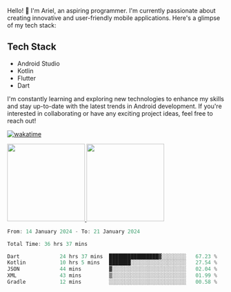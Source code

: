 Hello! 👋 I'm Ariel, an aspiring programmer. I'm currently passionate about creating innovative and user-friendly mobile applications. Here's a glimpse of my tech stack:

## Tech Stack

- Android Studio
- Kotlin
- Flutter
- Dart

I'm constantly learning and exploring new technologies to enhance my skills and stay up-to-date with the latest trends in Android development. If you're interested in collaborating or have any exciting project ideas, feel free to reach out!

[![wakatime](https://wakatime.com/badge/user/3a9424b2-a7e9-45b1-b004-c0da731ae6d1.svg)](https://wakatime.com/@3a9424b2-a7e9-45b1-b004-c0da731ae6d1)

<p align="left">
<a href="https://github.com/MattRiel">
  <img height="180em" src="https://github-readme-stats-eight-theta.vercel.app/api?username=MattRiel&show_icons=true&theme=dark&include_all_commits=true&count_private=true"/>
  <img height="180em" src="https://github-readme-stats-eight-theta.vercel.app/api/top-langs/?username=MattRiel&layout=compact&langs_count=8&theme=dark"/>
</a>
</p>

<!-- <img width="63.5%" src="https://github-readme-stats.vercel.app/api/wakatime?username=arielmatius&layuout=compact&theme=nightowl&v=2&hide_border=true" alt="Wakatime Stats" /> -->


<!--START_SECTION:waka-->

```dart
From: 14 January 2024 - To: 21 January 2024

Total Time: 36 hrs 37 mins

Dart             24 hrs 37 mins  ████████████████▓░░░░░░░░   67.23 %
Kotlin           10 hrs 5 mins   ███████░░░░░░░░░░░░░░░░░░   27.54 %
JSON             44 mins         ▓░░░░░░░░░░░░░░░░░░░░░░░░   02.04 %
XML              43 mins         ▒░░░░░░░░░░░░░░░░░░░░░░░░   01.99 %
Gradle           12 mins         ░░░░░░░░░░░░░░░░░░░░░░░░░   00.58 %
```

<!--END_SECTION:waka-->
